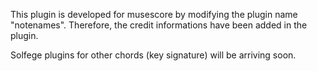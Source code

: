 This plugin is developed for musescore by modifying the plugin name "notenames".
Therefore, the credit informations have been added in the plugin.

Solfege plugins for other chords (key signature) will be arriving soon.
